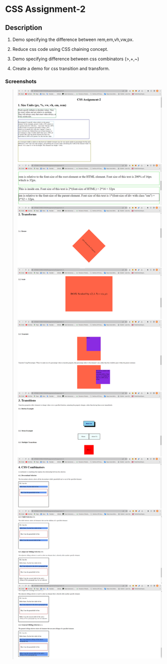 # CSS Assignment-2

## Description

1. Demo specifying the difference between rem,em,vh,vw,px.

2. Reduce css code using CSS chaining concept.

3. Demo specifying difference between css combinators (>,+,~)

4. Create a demo for css transition and transform.

### Screenshots

> ![image](output/im1.png)
> ![image](output/im2.png)
> ![image](output/im3.png)
> ![image](output/im4.png)
> ![image](output/im5.png)
> ![image](output/im6.png)
> ![image](output/im7.png)
> ![image](output/im8.png)
> ![image](output/im9.png)